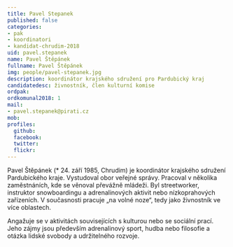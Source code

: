```yaml
---
title: Pavel Stepanek
published: false
categories:
- pak
- koordinatori
- kandidat-chrudim-2018
uid: pavel.stepanek
name: Pavel Štěpánek
fullname: Pavel Štěpánek
img: people/pavel-stepanek.jpg
description: koordinátor krajského sdružení pro Pardubický kraj
candidatedesc: živnostník, člen kulturní komise
ordpak: 
ordkomunal2018: 1
mail:
- pavel.stepanek@pirati.cz
mob: 
profiles:
  github: 
  facebook: 
  twitter: 
  flickr: 
---
```


Pavel Štěpánek (* 24. září 1985, Chrudim) je koordinátor krajského sdružení Pardubického kraje. Vystudoval obor veřejné správy. Pracoval v několika zaměstnáních, kde se věnoval převážně mládeži. Byl streetworker, instruktor snowboardingu a adrenalinových aktivit nebo nízkoprahových zařízeních. V současnosti pracuje „na volné noze“, tedy jako živnostník ve více oblastech.

Angažuje se v aktivitách souvisejících s kulturou nebo se sociální prací. Jeho zájmy jsou především adrenalinový sport, hudba nebo filosofie a otázka lidské svobody a udržitelného rozvoje.
